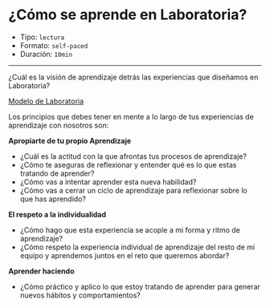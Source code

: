 # ¿Cómo se aprende en Laboratoria?

* Tipo: `lectura`
* Formato: `self-paced`
* Duración: `10min`

***
¿Cuál es la visión de aprendizaje detrás las experiencias que diseñamos en
Laboratoria?

[Modelo de Laboratoria](https://vimeo.com/412540970)

Los principios que debes tener en mente a lo largo de tus experiencias
de aprendizaje con nosotros son:

**Apropiarte de tu propio Aprendizaje**
- ¿Cuál es la actitud con la que afrontas tus procesos de aprendizaje?
- ¿Cómo te aseguras de reflexionar y entender qué es lo que estas tratando de
aprender?
- ¿Cómo vas a intentar aprender esta nueva habilidad?
- ¿Cómo vas a cerrar un ciclo de aprendizaje para reflexionar sobre lo que has
aprendido?

**El respeto a la individualidad**  
- ¿Cómo hago que esta experiencia se acople a mi forma y ritmo de aprendizaje?
- ¿Cómo respeto la experiencia individual de aprendizaje del resto de mi equipo
y aprendemos juntos en el reto que queremos abordar?

**Aprender haciendo**
- ¿Cómo práctico y aplico lo que estoy tratando de aprender
para generar nuevos hábitos y comportamientos?

